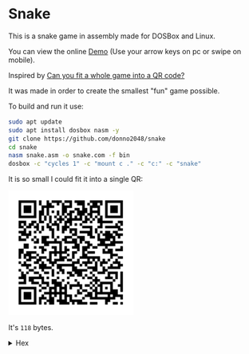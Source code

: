 # Snake

This is a snake game in assembly made for DOSBox and Linux.

You can view the online [Demo](https://donno2048.github.io/snake/) (Use your arrow keys on pc or swipe on mobile).

Inspired by [Can you fit a whole game into a QR code?](https://youtu.be/ExwqNreocpg)

It was made in order to create the smallest "fun" game possible.

To build and run it use:

```sh
sudo apt update
sudo apt install dosbox nasm -y
git clone https://github.com/donno2048/snake
cd snake
nasm snake.asm -o snake.com -f bin
dosbox -c "cycles 1" -c "mount c ." -c "c:" -c "snake"
```

It is so small I could fit it into a single QR:

<img src="./snake.png" width="250"/>

It's `118` bytes.

<details>
  <summary>Hex</summary>
  <br/>
    
```
6800b807b003cd10bfd007bd040031c9e84d00e460bba000a8017402b30
4a8147402f7db29df81ff9c0f77d8d1fb8d4102b3a0f6f384e474cb2680
3d070f94c4b009ae74bf4faa4f897e004584e4750b89cb8b1f26c607204
1ebb8e80200ebb36001d7f7f781e29c0f89d7b009ae74f14fb007aa61c3
```
</details>

